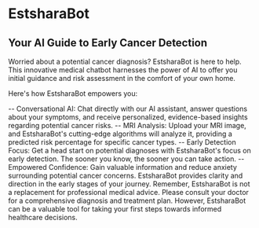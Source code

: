 # EstsharaBot
## Your AI Guide to Early Cancer Detection
Worried about a potential cancer diagnosis? EstsharaBot is here to help. This innovative medical chatbot harnesses the power of AI to offer you initial guidance and risk assessment in the comfort of your own home.

Here's how EstsharaBot empowers you:

-- Conversational AI: Chat directly with our AI assistant, answer questions about your symptoms, and receive personalized, evidence-based insights regarding potential cancer risks.
-- MRI Analysis: Upload your MRI image, and EstsharaBot's cutting-edge algorithms will analyze it, providing a predicted risk percentage for specific cancer types.
-- Early Detection Focus: Get a head start on potential diagnoses with EstsharaBot's focus on early detection. The sooner you know, the sooner you can take action.
-- Empowered Confidence: Gain valuable information and reduce anxiety surrounding potential cancer concerns. EstsharaBot provides clarity and direction in the early stages of your journey.
Remember, EstsharaBot is not a replacement for professional medical advice. Please consult your doctor for a comprehensive diagnosis and treatment plan. However, EstsharaBot can be a valuable tool for taking your first steps towards informed healthcare decisions.
